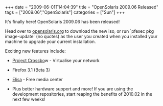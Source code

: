 +++
date = "2009-06-01T14:04:39"
title = "OpenSolaris 2009.06 Released"
tags = ["2009.06","OpenSolaris"]
categories = ["Sun"]
+++

It's finally here! OpenSolaris 2009.06 has been released!

Head over to [opensolaris.org][1] to download the new iso, or run \`pfexec pkg image-update\` (no quotes) as the user you created when you installed your machine to upgrade your current installation.

Exciting new features include:

* [Project Crossbo][2]w - Virtualise your network
* Firefox 3.1 (Beta 3)
* [Elisa][3] - Free media center
* Plus better hardware support and more!
If you are using the development repositories, start reaping the benefits of 2010.02 in the next few weeks!

  [1]: http://opensolaris.org/os/downloads/
  [2]: http://www.opensolaris.org/os/project/crossbow/
  [3]: http://elisa.fluendo.com/
